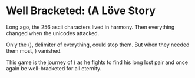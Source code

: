 # Well Bracketed: (A Löve Story

Long ago, the 256 ascii characters lived in harmony. Then everything changed when the unicodes attacked.

Only the (), delimiter of everything, could stop them. But when they needed  them most, ) vanished.

This game is the journey of ( as he fights to find his long lost pair and once again be well-bracketed for all eternity.
